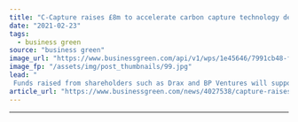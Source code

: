 ```yaml
---
title: "C-Capture raises £8m to accelerate carbon capture technology development"
date: "2021-02-23"
tags: 
  - business green
source: "business green"
image_url: "https://www.businessgreen.com/api/v1/wps/1e45646/7991cb48-f12d-41ce-b752-ab9606817612/6/Tom-White-C-Capture-CEO-Feb2021-185x114.jpg"
image_fp: "/assets/img/post_thumbnails/99.jpg"
lead: "
 Funds raised from shareholders such as Drax and BP Ventures will support development of solvent-based CO2 capture technology, according to firm ..."
article_url: "https://www.businessgreen.com/news/4027538/capture-raises-gbp8m-accelerate-carbon-capture-technology"
---
```


---
